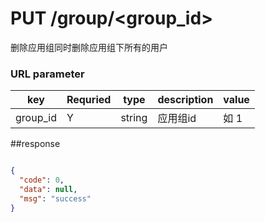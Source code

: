 # PUT /group/<group_id>

删除应用组同时删除应用组下所有的用户


### URL parameter
| key | Requried | type | description | value |
|-----|----------|------|-------------|------
| group_id| Y| string| 应用组id| 如 1 |


##response

```json

{
  "code": 0,
  "data": null,
  "msg": "success"
}

```
